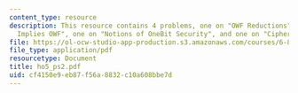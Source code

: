 ```yaml
---
content_type: resource
description: This resource contains 4 problems, one on "OWF Reductions", one on "GM
  Implies OWF", one on "Notions of OneBit Security", and one on "Ciphertext Expansion".
file: https://ol-ocw-studio-app-production.s3.amazonaws.com/courses/6-875-cryptography-and-cryptanalysis-spring-2005/cf4150e9eb87f56a8832c10a608bbe7d_ho5_ps2.pdf
file_type: application/pdf
resourcetype: Document
title: ho5_ps2.pdf
uid: cf4150e9-eb87-f56a-8832-c10a608bbe7d
---
```

